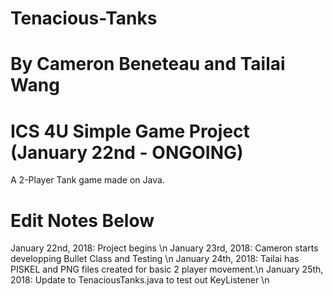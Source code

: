 # Tenacious-Tanks
# By Cameron Beneteau and Tailai Wang
# ICS 4U Simple Game Project (January 22nd - ONGOING)
A 2-Player Tank game made on Java. 
# Edit Notes Below
January 22nd, 2018: Project begins \n
January 23rd, 2018: Cameron starts developping Bullet Class and Testing \n
January 24th, 2018: Tailai has PISKEL and PNG files created for basic 2 player movement.\n
January 25th, 2018: Update to TenaciousTanks.java to test out KeyListener \n

